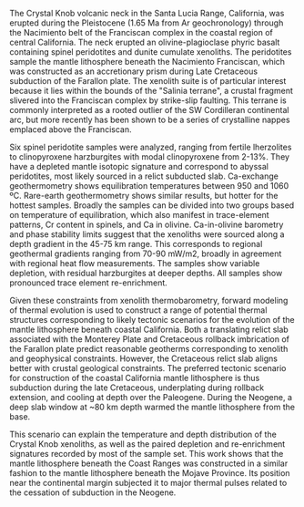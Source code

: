 The Crystal Knob volcanic neck in the Santa Lucia Range, California, was
erupted during the Pleistocene (1.65 Ma from Ar geochronology) through the
Nacimiento belt of the Franciscan complex in the coastal region of central
California. The neck erupted an
olivine-plagioclase phyric basalt containing spinel peridotites and dunite
cumulate xenoliths. The peridotites sample the mantle lithosphere beneath the
Nacimiento Franciscan, which was constructed as an accretionary prism during
Late Cretaceous subduction of the Farallon plate. The xenolith suite is of
particular interest because it lies within the bounds of the "Salinia terrane",
a crustal fragment slivered into the Franciscan complex by strike-slip faulting.
This terrane is commonly interpreted as a rooted outlier of the SW Cordilleran
continental arc, but more recently has been shown to be a series of crystalline
nappes emplaced above the Franciscan.

Six spinel peridotite samples were analyzed, ranging from fertile lherzolites
to clinopyroxene harzburgites with modal clinopyroxene from 2-13%. They have
a depleted mantle isotopic signature and correspond to abyssal peridotites,
most likely sourced in a relict subducted slab. Ca-exchange geothermometry
shows equilibration temperatures between 950 and 1060 ºC. Rare-earth
geothermometry shows similar results, but hotter for the hottest samples.
Broadly the samples can be divided into two groups based on temperature of
equilibration, which also manifest in trace-element patterns, Cr content in
spinels, and Ca in olivine. Ca-in-olivine barometry and phase stability limits
suggest that the xenoliths were sourced along a depth gradient in the 45-75 km
range. This corresponds to regional geothermal
gradients ranging from 70-90 mW/m2, broadly in agreement with regional heat
flow measurements.
The samples show variable depletion, with residual harzburgites at deeper depths.
All samples show pronounced trace element re-enrichment.

Given these constraints from xenolith thermobarometry, forward modeling of
thermal evolution is used to construct a range of potential thermal structures
corresponding to likely tectonic scenarios for the evolution of the mantle
lithosphere beneath coastal California. Both a translating relict slab
associated with the Monterey Plate and Cretaceous rollback imbrication of the
Farallon plate predict reasonable geotherms corresponding to xenolith and
geophysical constraints. However, the Cretaceous relict slab aligns better with
crustal geological constraints. The preferred tectonic scenario for
construction of the coastal California mantle lithosphere is thus subduction
during the late Cretaceous, underplating during rollback extension, and cooling
at depth over the Paleogene. During the Neogene, a deep slab window at ~80 km
depth warmed the mantle lithosphere from the base.

This scenario can explain the temperature and depth distribution of the Crystal
Knob xenoliths, as well as the paired depletion and re-enrichment signatures
recorded by most of the sample set. This work shows that the mantle lithosphere
beneath the Coast Ranges was constructed in a similar fashion to the mantle
lithosphere beneath the Mojave Province. Its position near the continental
margin subjected it to major thermal pulses related to the cessation of
subduction in the Neogene.

